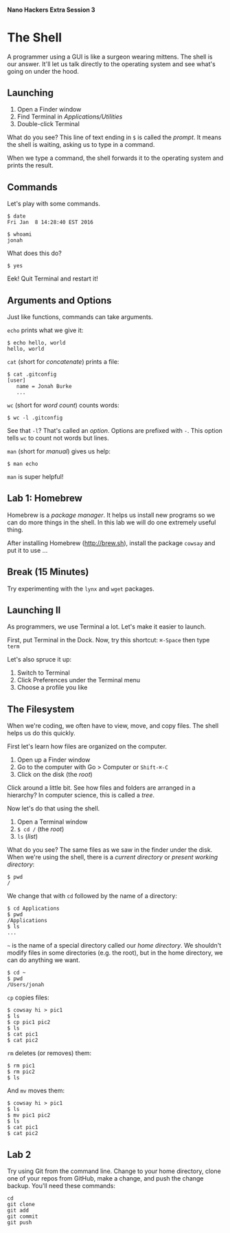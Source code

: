 #### Nano Hackers Extra Session 3

# The Shell

A programmer using a GUI is like a surgeon wearing mittens. The shell is our answer. It'll let us talk directly to the operating system and see what's going on under the hood.

## Launching

1. Open a Finder window
2. Find Terminal in _Applications/Utilities_
3. Double-click Terminal

What do you see? This line of text ending in `$` is called the _prompt_. It means the shell is waiting, asking us to type in a command.

When we type a command, the shell forwards it to the operating system and prints the result.

## Commands

Let's play with some commands.

```
$ date
Fri Jan  8 14:28:40 EST 2016
```

```
$ whoami
jonah
```

What does this do?

```
$ yes
```

Eek! Quit Terminal and restart it!

## Arguments and Options

Just like functions, commands can take arguments.

`echo` prints what we give it:

```
$ echo hello, world
hello, world
```

`cat` (short for _concatenate_) prints a file:

```
$ cat .gitconfig
[user]
   name = Jonah Burke
   ...
```

`wc` (short for _word count_) counts words:

```
$ wc -l .gitconfig
```

See that `-l`? That's called an _option_. Options are prefixed with `-`. This option tells `wc` to count not words but lines.

`man` (short for _manual_) gives us help:

```
$ man echo
```

`man` is super helpful!

## Lab 1: Homebrew

Homebrew is a _package manager_. It helps us install new programs so we can do more things in the shell. In this lab we will do one extremely useful thing.

After installing Homebrew (http://brew.sh), install the package `cowsay` and put it to use ...

## Break (15 Minutes)

Try experimenting with the `lynx` and `wget` packages.

## Launching II

As programmers, we use Terminal a lot. Let's make it easier to launch.

First, put Terminal in the Dock. Now, try this shortcut: `⌘-Space` then type `term`

Let's also spruce it up:

1. Switch to Terminal
2. Click Preferences under the Terminal menu
3. Choose a profile you like

## The Filesystem

When we're coding, we often have to view, move, and copy files. The shell helps us do this quickly.

First let's learn how files are organized on the computer.

1. Open up a Finder window
2. Go to the computer with Go > Computer or `Shift-⌘-C` 
3. Click on the disk (the _root_)

Click around a little bit. See how files and folders are arranged in a hierarchy? In computer science, this is called a _tree_.

Now let's do that using the shell.

1. Open a Terminal window
2. `$ cd /` (the _root_)
3. `ls` (_list_)

What do you see? The same files as we saw in the finder under the disk. When we're using the shell, there is a _current directory_ or _present working directory_:

```
$ pwd
/
```

We change that with `cd` followed by the name of a directory:

```
$ cd Applications
$ pwd
/Applications
$ ls
...
```

`~` is the name of a special directory called our _home directory_. We shouldn't modify files in some directories (e.g. the root), but in the home directory, we can do anything we want.

```
$ cd ~
$ pwd
/Users/jonah
```

`cp` copies files:

```
$ cowsay hi > pic1
$ ls
$ cp pic1 pic2
$ ls
$ cat pic1
$ cat pic2
```

`rm` deletes (or removes) them:

```
$ rm pic1
$ rm pic2
$ ls
```

And `mv` moves them:

```
$ cowsay hi > pic1
$ ls
$ mv pic1 pic2
$ ls
$ cat pic1
$ cat pic2
```

## Lab 2

Try using Git from the command line. Change to your home directory, clone one of your repos from GitHub, make a change, and push the change backup. You'll need these commands:

```
cd
git clone
git add
git commit
git push
```